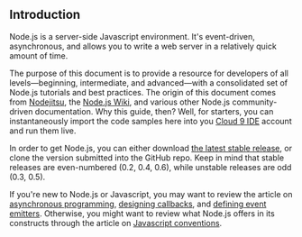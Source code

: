 ## Introduction

Node.js is a server-side Javascript environment. It's event-driven, asynchronous, and allows you to write a web server in a relatively quick amount of time.

The purpose of this document is to provide a resource for developers of all levels&mdash;beginning, intermediate, and advanced&mdash;with a consolidated set of Node.js tutorials and best practices. The origin of this document comes from [Nodejitsu](http://docs.nodejitsu.com/), the [Node.js Wiki](https://github.com/joyent/node/wiki), and various other Node.js community-driven documentation. Why this guide, then? Well, for starters, you can instantaneously import the code samples here into you [Cloud 9 IDE](http://c9.io) account and run them live.

In order to get Node.js, you can either download [the latest stable release](http://nodejs.org/#download), or clone the version submitted into the GitHub repo. Keep in mind that stable releases are even-numbered (0.2, 0.4, 0.6), while unstable releases are odd (0.3, 0.5).

If you're new to Node.js or Javascript, you may want to review the article on [asynchronous programming](#how-to-write-asynchronous-code), [designing callbacks](#what-are-callbacks), and [defining event emitters](#what-are-event-emitters). Otherwise, you might want to review what Node.js offers in its constructs through the article on [Javascript conventions](#javascript-conventions).